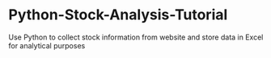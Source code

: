 # Python-Stock-Analysis-Tutorial
Use Python to collect stock information from website and store data in Excel for analytical purposes

